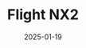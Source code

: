 ---
layout: photo-detail
title: "Flight NX2"
date: 2025-01-19
collection: photos
header:
  teaser: "https://kw-aviation.oss-cn-beijing.aliyuncs.com/25.1.19.NX2.jpg"
shooting_date: 2025-01-19
flight_number: "NX2"
airline: "Air Macau"
origin_destination: "MFM-PEK"
registration_number: "B-MBA"
aircraft_type: "Airbus A321"
livery: "-"
---